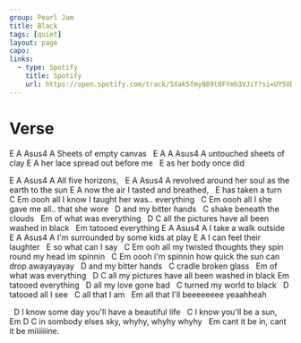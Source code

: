 ```yaml
---
group: Pearl Jam
title: Black
tags: [quiet]
layout: page
capo: 
links: 
  - type: Spotify
    title: Spotify
    url: https://open.spotify.com/track/5Xak5fmy089t0FYmh3VJiY?si=UY5VDhYARZKbjskeesv8hA
---
```


# Verse

E          A          Asus4 A
Sheets of empty canvas
&nbsp;    E          A       A  Asus4 A
untouched sheets of clay
E                   A
her lace spread out before me
&nbsp;    E
as her body once did

E          A       Asus4 A
All five horizons,
&nbsp;   E               A                       Asus4 A
revolved around her soul as the earth to the sun
E                  A
now the air I tasted and breathed,
&nbsp;   E
has taken a turn
&nbsp;     C                                Em
oooh all I know I taught her was.. everything
&nbsp;     C                                Em
oooh all I she gave me all.. that she wore
&nbsp;       D
and my bitter hands
&nbsp;        C
shake beneath the clouds
&nbsp;                 Em
of what was everything
&nbsp;       D                         C
all the pictures have all been washed in black
&nbsp;               Em
tatooed everything
E       A          Asus4 A
I take a walk outside
&nbsp;      E          A              Asus4 A
I'm surrounded by some kids at play
E             A
I can feel their laughter
&nbsp;  E
so what can I say
&nbsp;  C                                            Em
ooh all my twisted thoughts they spin round my head im spinnin
&nbsp;  C                                            Em
oooh i'm spinnin how quick the sun can drop awayayayay
&nbsp;     D
and my bitter hands
&nbsp;  C
cradle broken glass
&nbsp;              Em
of what was everything
&nbsp;     D                   C
all my pictures have all been washed in black
Em
tatooed everything
&nbsp;     D
all my love gone bad
&nbsp;       C
turned my world to black
&nbsp;         D
tatooed all I see
&nbsp;       C
all that I am
&nbsp;                Em
all that I'll beeeeeeee   yeaahheah

&nbsp; D
I know some day you'll have a beautiful life
&nbsp; C
I know you'll be a sun,
&nbsp;   Em             D                  C
in sombody elses sky, whyhy, whyhy  whyhy
&nbsp;                               Em
cant it be in, cant it be miiiiiiine.

